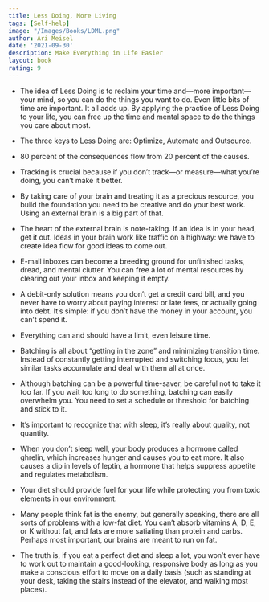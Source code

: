 ```yaml
---
title: Less Doing, More Living
tags: [Self-help]
image: "/Images/Books/LDML.png"
author: Ari Meisel
date: '2021-09-30'
description: Make Everything in Life Easier
layout: book
rating: 9
---
```

- The idea of Less Doing is to reclaim your time and—more important—your mind, so you can do the things you want to do. Even little bits of time are important. It all adds up. By applying the practice of Less Doing to your life, you can free up the time and mental space to do the things you care about most.

- The three keys to Less Doing are: Optimize, Automate and Outsource.

- 80 percent of the consequences flow from 20 percent of the causes.

- Tracking is crucial because if you don’t track—or measure—what you’re doing, you can’t make it better.

- By taking care of your brain and treating it as a precious resource, you build the foundation you need to be creative and do your best work. Using an external brain is a big part of that.

- The heart of the external brain is note-taking. If an idea is in your head, get it out. Ideas in your brain work like traffic on a highway: we have to create idea flow for good ideas to come out.

- E-mail inboxes can become a breeding ground for unfinished tasks, dread, and mental clutter. You can free a lot of mental resources by clearing out your inbox and keeping it empty.

- A debit-only solution means you don’t get a credit card bill, and you never have to worry about paying interest or late fees, or actually going into debt. It’s simple: if you don’t have the money in your account, you can’t spend it.

- Everything can and should have a limit, even leisure time.

- Batching is all about “getting in the zone” and minimizing transition time. Instead of constantly getting interrupted and switching focus, you let similar tasks accumulate and deal with them all at once.

- Although batching can be a powerful time-saver, be careful not to take it too far. If you wait too long to do something, batching can easily overwhelm you. You need to set a schedule or threshold for batching and stick to it.

- It’s important to recognize that with sleep, it’s really about quality, not quantity.

- When you don’t sleep well, your body produces a hormone called ghrelin, which increases hunger and causes you to eat more. It also causes a dip in levels of leptin, a hormone that helps suppress appetite and regulates metabolism.

- Your diet should provide fuel for your life while protecting you from toxic elements in our environment.

- Many people think fat is the enemy, but generally speaking, there are all sorts of problems with a low-fat diet. You can’t absorb vitamins A, D, E, or K without fat, and fats are more satiating than protein and carbs. Perhaps most important, our brains are meant to run on fat.

- The truth is, if you eat a perfect diet and sleep a lot, you won’t ever have to work out to maintain a good-looking, responsive body as long as you make a conscious effort to move on a daily basis (such as standing at your desk, taking the stairs instead of the elevator, and walking most places).